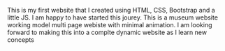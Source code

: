 This is my first website that I created using HTML, CSS, Bootstrap and a little JS. 
I am happy to have started this jourey. 
This is a museum website working model multi page webiste with minimal animation. 
I am looking forward to making this into a complte dynamic website as I learn new concepts
